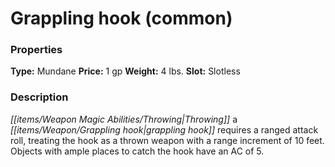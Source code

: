 ﻿---
Title: "Grappling hook (common)"
Type: "Mundane"
Price: "1 gp"
Weight: "4 lbs."
Slot: "Slotless"
Description: |
  "Throwing a grappling hook requires a ranged attack roll, treating the hook as a thrown weapon with a range increment of 10 feet. Objects with ample places to catch the hook have an AC of 5."
Sources: "['Core Rulebook', 'Ultimate Equipment']"
---

# Grappling hook (common)

### Properties

**Type:** Mundane **Price:** 1 gp **Weight:** 4 lbs. **Slot:** Slotless

### Description

_[[items/Weapon Magic Abilities/Throwing|Throwing]]_ a _[[items/Weapon/Grappling hook|grappling hook]]_ requires a ranged attack roll, treating the hook as a thrown weapon with a range increment of 10 feet. Objects with ample places to catch the hook have an AC of 5.

